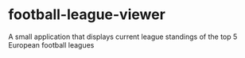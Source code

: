 # football-league-viewer
A small application that displays current league standings of the top 5 European football leagues
